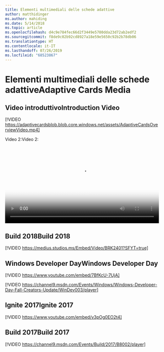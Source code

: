 ```yaml
---
title: Elementi multimediali delle schede adattive
author: matthidinger
ms.author: mahiding
ms.date: 5/14/2018
ms.topic: article
ms.openlocfilehash: d4c9e784fec66d2f3449e5780dda23d72ab2edf2
ms.sourcegitcommit: f8de9c02b92cd8927a18e59e5650c92b2b78db06
ms.translationtype: HT
ms.contentlocale: it-IT
ms.lasthandoff: 07/26/2019
ms.locfileid: "68523867"
---
```

# <a name="adaptive-cards-media"></a><span data-ttu-id="40cb9-102">Elementi multimediali delle schede adattive</span><span class="sxs-lookup"><span data-stu-id="40cb9-102">Adaptive Cards Media</span></span>


## <a name="introduction-video"></a><span data-ttu-id="40cb9-103">Video introduttivo</span><span class="sxs-lookup"><span data-stu-id="40cb9-103">Introduction Video</span></span>

[!VIDEO https://adaptivecardsblob.blob.core.windows.net/assets/AdaptiveCardsOverviewVideo.mp4]

<span data-ttu-id="40cb9-104">Video 2:</span><span class="sxs-lookup"><span data-stu-id="40cb9-104">Video 2:</span></span>

<video controls width="100%" poster="../content/videoposter.png">
    <source src="https://adaptivecardsblob.blob.core.windows.net/assets/AdaptiveCardsOverviewVideo.mp4" type="video/mp4">
</video>

## <a name="build-2018"></a><span data-ttu-id="40cb9-105">Build 2018</span><span class="sxs-lookup"><span data-stu-id="40cb9-105">Build 2018</span></span>

[!VIDEO https://medius.studios.ms/Embed/Video/BRK2401?SFYT=true]

## <a name="windows-developer-day"></a><span data-ttu-id="40cb9-106">Windows Developer Day</span><span class="sxs-lookup"><span data-stu-id="40cb9-106">Windows Developer Day</span></span>

[!VIDEO https://www.youtube.com/embed/7BfKcU-7UjA]

[!VIDEO https://channel9.msdn.com/Events/Windows/Windows-Developer-Day-Fall-Creators-Update/WinDev003/player]

## <a name="ignite-2017"></a><span data-ttu-id="40cb9-107">Ignite 2017</span><span class="sxs-lookup"><span data-stu-id="40cb9-107">Ignite 2017</span></span>

[!VIDEO https://www.youtube.com/embed/v3pOg0EO2t4]

## <a name="build-2017"></a><span data-ttu-id="40cb9-108">Build 2017</span><span class="sxs-lookup"><span data-stu-id="40cb9-108">Build 2017</span></span> 

[!VIDEO https://channel9.msdn.com/Events/Build/2017/B8002/player]

